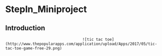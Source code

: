 # StepIn_Miniproject
## Introduction
                                      ![tic tac toe](http://www.thepopularapps.com/application/upload/Apps/2017/05/tic-tac-toe-game-free-29.png) 
